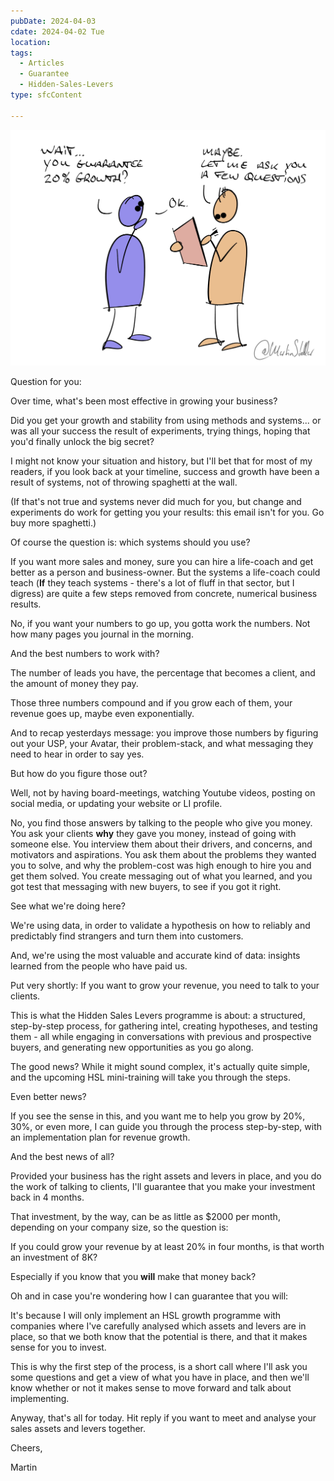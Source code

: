 ```yaml
---
pubDate: 2024-04-03
cdate: 2024-04-02 Tue
location: 
tags:
  - Articles
  - Guarantee
  - Hidden-Sales-Levers
type: sfcContent

---
```


![](Media/SalesFlowCoach.app_How-to-use-systems-to-generate-20-percent-growth-or-more_MartinStellar.jpg)

Question for you:

Over time, what's been most effective in growing your business?

Did you get your growth and stability from using methods and systems... or was all your success the result of experiments, trying things, hoping that you'd finally unlock the big secret?

I might not know your situation and history, but I'll bet that for most of my readers, if you look back at your timeline, success and growth have been a result of systems, not of throwing spaghetti at the wall.

(If that's not true and systems never did much for you, but change and experiments do work for getting you your results: this email isn't for you. Go buy more spaghetti.)

Of course the question is: which systems should you use?

If you want more sales and money, sure you can hire a life-coach and get better as a person and business-owner. But the systems a life-coach could teach (**If** they teach systems - there's a lot of fluff in that sector, but I digress) are quite a few steps removed from concrete, numerical business results.

No, if you want your numbers to go up, you gotta work the numbers. Not how many pages you journal in the morning.

And the best numbers to work with?

The number of leads you have, the percentage that becomes a client, and the amount of money they pay.

Those three numbers compound and if you grow each of them, your revenue goes up, maybe even exponentially.

And to recap yesterdays message: you improve those numbers by figuring out your USP, your Avatar, their problem-stack, and what messaging they need to hear in order to say yes.

But how do you figure those out?

Well, not by having board-meetings, watching Youtube videos, posting on social media, or updating your website or LI profile.

No, you find those answers by talking to the people who give you money. You ask your clients **why** they gave you money, instead of going with someone else. You interview them about their drivers, and concerns, and motivators and aspirations. You ask them about the problems they wanted you to solve, and why the problem-cost was high enough to hire you and get them solved. You create messaging out of what you learned, and you got test that messaging with new buyers, to see if you got it right.

See what we're doing here?

We're using data, in order to validate a hypothesis on how to reliably and predictably find strangers and turn them into customers.

And, we're using the most valuable and accurate kind of data: insights learned from the people who have paid us.

Put very shortly: If you want to grow your revenue, you need to talk to your clients.

This is what the Hidden Sales Levers programme is about: a structured, step-by-step process, for gathering intel, creating hypotheses, and testing them - all while engaging in conversations with previous and prospective buyers, and generating new opportunities as you go along.

The good news? While it might sound complex, it's actually quite simple, and the upcoming HSL mini-training will take you through the steps.

Even better news?

If you see the sense in this, and you want me to help you grow by 20%, 30%, or even more, I can guide you through the process step-by-step, with an implementation plan for revenue growth.

And the best news of all?

Provided your business has the right assets and levers in place, and you do the work of talking to clients, I'll guarantee that you make your investment back in 4 months.

That investment, by the way, can be as little as $2000 per month, depending on your company size, so the question is:

If you could grow your revenue by at least 20% in four months, is that worth an investment of 8K?

Especially if you know that you **will** make that money back?

Oh and in case you're wondering how I can guarantee that you will:

It's because I will only implement an HSL growth programme with companies where I've carefully analysed which assets and levers are in place, so that we both know that the potential is there, and that it makes sense for you to invest.

This is why the first step of the process, is a short call where I'll ask you some questions and get a view of what you have in place, and then we'll know whether or not it makes sense to move forward and talk about implementing.

Anyway, that's all for today. Hit reply if you want to meet and analyse your sales assets and levers together.

Cheers,

Martin
